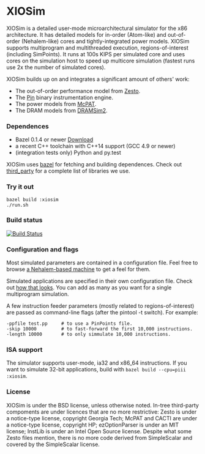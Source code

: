 XIOSim
======
XIOSim is a detailed user-mode microarchitectural simulator for the x86 architecture.
It has detailed models for in-order (Atom-like) and out-of-order (Nehalem-like) cores
and tightly-integrated power models. XIOSim supports multiprogram and multithreaded
execution, regions-of-interest (including SimPoints). It runs at 100s KIPS per simulated
core and uses cores on the simulation host to speed up multicore simulation
(fastest runs use 2x the number of simulated cores).

XIOSim builds up on and integrates a significant amount of others' work:

- The out-of-order performance model from [Zesto](http://zesto.cc.gatech.edu/).
- The [Pin](http://www.pintool.org) binary instrumentation engine.
- The power models from [McPAT](http://www.hpl.hp.com/research/mcpat/).
- The DRAM models from [DRAMSim2](http://wiki.umd.edu/DRAMSim2/index.php/Main_Page).

### Dependences ###
- Bazel 0.1.4 or newer [Download](http://bazel.io/docs/install.html)
- a recent C++ toolchain with C++14 support (GCC 4.9 or newer)
- (integration tests only) Python and py.test

XIOSim uses [bazel](http://bazel.io) for fetching and building dependences.
Check out [third_party](third_party/) for a complete list of libraries we use.

### Try it out ###
~~~
bazel build :xiosim
./run.sh
~~~

### Build status ###
[![Build Status](http://ci.xiosim.org:8080/buildStatus/icon?job=XIOSim)](http://ci.xiosim.org:8080/job/XIOSim/)

### Configuration and flags ###
Most simulated parameters are contained in a configuration file.
Feel free to browse [a Nehalem-based machine](xiosim/config/N.cfg) to get a feel for them.

Simulated applications are specified in their own configuration file.
Check out [how that looks](benchmarks.cfg).
You can add as many as you want for a single multiprogram simulation.

A few instruction feeder parameters (mostly related to regions-of-interest) are
passed as command-line flags (after the pintool -t switch).
For example:

~~~
-ppfile test.pp     # to use a PinPoints file.
-skip 10000         # to fast-forward the first 10,000 instructions.
-length 10000       # to only simmulate 10,000 instructions.
~~~

### ISA support ####
The simulator supports user-mode, ia32 and x86_64 instructions. If you want to
simulate 32-bit applications, build with `bazel build --cpu=piii :xiosim`.

### License ###
XIOSim is under the BSD license, unless otherwise noted. In-tree third-party compoments
are under licences that are no more restrictive: Zesto is under a notice-type
license, copyright Georgia Tech; McPAT and CACTI are under a notice-type license,
copyright HP; ezOptionParser is under an MIT license; InstLib is under an
Intel Open Source license. Despite what some Zesto files mention, there is no
more code derived from SimpleScalar and covered by the SimpleScalar license.
